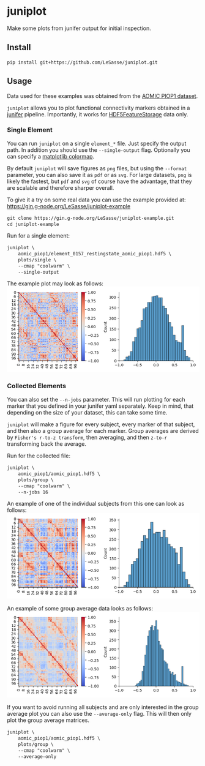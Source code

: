 # juniplot
Make some plots from junifer output for initial inspection.

## Install

```
pip install git+https://github.com/LeSasse/juniplot.git
```

## Usage

Data used for these examples was obtained from the [AOMIC PIOP1 dataset](https://openneuro.org/datasets/ds002785/versions/2.0.0).

`juniplot` allows you to plot functional connectivity markers obtained in a
[junifer](https://juaml.github.io/junifer/main/index.html) pipeline. Importantly,
it works for [HDF5FeatureStorage](https://juaml.github.io/junifer/main/api/storage.html#junifer.storage.HDF5FeatureStorage) data only.

### Single Element
You can run `juniplot` on a single `element_*` file. Just specify the output path.
In addition you should use the `--single-output` flag. 
Optionally you can specify a [matplotlib colormap](https://matplotlib.org/stable/gallery/color/colormap_reference.html).

By default `juniplot` will save figures as `png` files, but using the `--format`
parameter, you can also save it as `pdf` or as `svg`.
For large datasets, `png` is likely the fastest, but `pdf` and `svg` of course
have the advantage, that they are scalable and therefore sharper overall.

To give it a try on some real data you can use the example provided at:
https://gin.g-node.org/LeSasse/juniplot-example

```
git clone https://gin.g-node.org/LeSasse/juniplot-example.git
cd juniplot-example
```

Run for a single element:
```
juniplot \
	aomic_piop1/element_0157_restingstate_aomic_piop1.hdf5 \
	plots/single \
	--cmap "coolwarm" \
	--single-output
```

The example plot may look as follows:
![single_element](examples/0157_restingstate.png)

### Collected Elements

You can also set the `--n-jobs` parameter. This will run plotting for each
marker that you defined in your junifer yaml separately. Keep in mind, that depending
on the size of your dataset, this can take some time.

`juniplot` will make a figure for every subject, every marker of that subject,
and then also a group average for each marker. Group averages are derived
by `Fisher's r-to-z transform`, then averaging, and then `z-to-r` transforming
back the average.

Run for the collected file:
```
juniplot \
	aomic_piop1/aomic_piop1.hdf5 \
	plots/group \
	--cmap "coolwarm" \
	--n-jobs 16
```

An example of one of the individual subjects from this one can look as follows:
![single_element_from_whole_run](examples/0001_restingstate.png)

An example of some group average data looks as follows:
![group_average](examples/group_average.png)

If you want to avoid running all subjects and are only interested in the group average
plot you can also use the `--average-only` flag. This will then only plot the group
average matrices.



```
juniplot \
	aomic_piop1/aomic_piop1.hdf5 \
	plots/group \
	--cmap "coolwarm" \
	--average-only
```
